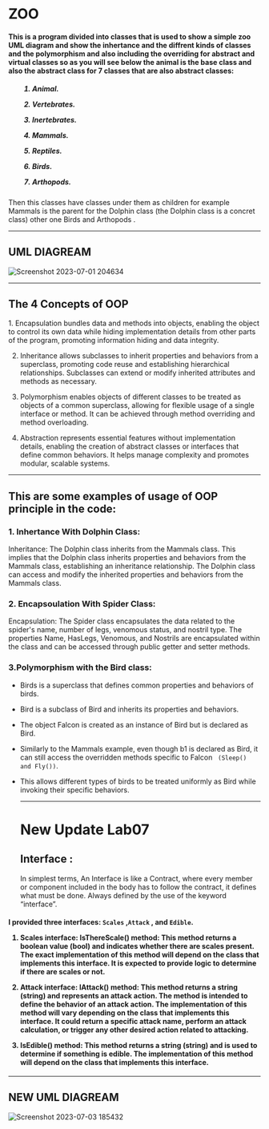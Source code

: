 <h1>ZOO</h1>
<h4>This is a program divided into classes that is used to show a simple zoo UML diagram and show the inhertance and the diffrent kinds of classes and the polymorphism and also including the overriding for abstract and virtual classes so as you will see below the animal is the base class and also the abstract class for 7 classes that are also abstract classes:
  <h5>
  <ul>    
    
  1. Animal.
    
  2. Vertebrates.
     
  3. Inertebrates.
     
  4. Mammals.
     
  5. Reptiles.
     
  6. Birds.
      
  7. Arthopods.
  </ul></h5>
  Then this classes have classes under them as children for example Mammals is the parent for the Dolphin class (the Dolphin class is a concret class) other one Birds and Arthopods .</h4>

  <hr>
 <h2>UML DIAGREAM</h2> 
 
 ![Screenshot 2023-07-01 204634](https://github.com/bashar-27/lab06/assets/83985765/f1daf678-c3c3-4362-b2e6-dd3c9c398a2c)

 <hr>
 <h2>The 4 Concepts of OOP </h2>
 1. Encapsulation bundles data and methods into objects, enabling the object to control its own data while hiding implementation details from
      other parts of the program, promoting information hiding and data integrity.
 
 2. Inheritance allows subclasses to inherit properties and behaviors from a superclass, promoting code reuse and establishing hierarchical relationships. Subclasses can extend or modify inherited attributes and       
    methods as necessary. 

 3. Polymorphism enables objects of different classes to be treated as objects of a common superclass, allowing for flexible usage of a single interface or method. It can be achieved through method overriding and method overloading.

 4. Abstraction represents essential features without implementation details, enabling the creation of abstract classes or interfaces that define common behaviors. It helps manage complexity and promotes modular, scalable systems.

<hr>

<h2>This are some examples of usage of OOP principle in the code:</h2>

<h3>1. Inhertance With Dolphin Class:</h3> Inheritance: The Dolphin class inherits from the Mammals class. This implies that the Dolphin class inherits properties and behaviors from the Mammals class, establishing an inheritance relationship. The Dolphin class can access and modify the inherited properties and behaviors from the Mammals class.

<h3>2. Encapsoulation With Spider Class:</h3> Encapsulation: The Spider class encapsulates the data related to the spider's name, number of legs, venomous status, and nostril type. The properties Name, HasLegs, Venomous, and Nostrils are encapsulated within the class and can be accessed through public getter and setter methods.

<h3>3.Polymorphism with the Bird class:</h3>

* Birds is a superclass that defines common properties and behaviors of birds.

* Bird is a subclass of Bird and inherits its properties and behaviors.
 
* The object Falcon is created as an instance of Bird but is declared as Bird.
 
* Similarly to the Mammals example, even though b1 is declared as Bird, it can still access the overridden methods specific to Falcon
  <code> (Sleep() and Fly())</code>.
 
* This allows different types of birds to be treated uniformly as Bird while invoking their specific behaviors.

  <hr>
  <h1>New Update Lab07</h1>
  <h2>Interface :</h2>
  <p>In simplest terms, An Interface is like a Contract, where every member or component included in the body has to follow the contract, it defines what must be done.
    Always defined by the use of the keyword “interface”.
</p>

<h4>I provided  three interfaces: <code>Scales</code> ,<code>Attack</code> , and <code>Edible</code>. 

  1. Scales interface:
IsThereScale() method: This method returns a boolean value (bool) and indicates whether there are scales present. The exact implementation of this method will depend on the class that implements this interface. It is expected to provide logic to determine if there are scales or not.

  2. Attack interface:
IAttack() method: This method returns a string (string) and represents an attack action. The method is intended to define the behavior of an attack action. The implementation of this method will vary depending on the class that implements this interface. It could return a specific attack name, perform an attack calculation, or trigger any other desired action related to attacking.

  3. IsEdible() method: This method returns a string (string) and is used to determine if something is edible. The implementation of this method will depend on the class that implements this interface.
</h4>

<hr>

 <h2>NEW UML DIAGREAM</h2> 
 
![Screenshot 2023-07-03 185432](https://github.com/bashar-27/lab06/assets/83985765/16ceb4dc-94ca-423e-bdfb-feaa37a42a2f)

